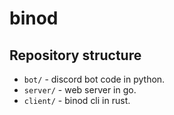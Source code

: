 # binod

## Repository structure

- `bot/` - discord bot code in python.
- `server/` - web server in go.
- `client/` - binod cli in rust.